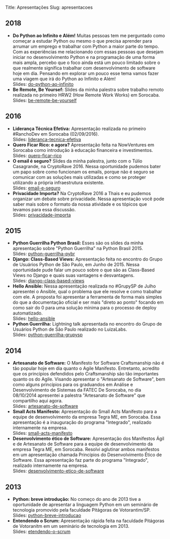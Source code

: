 Title: Apresentações
Slug: apresentacoes


## 2018
* **Do Python ao Infinito e Além!** Muitas pessoas tem me perguntado como
  começar a estudar Python ou mesmo o que precisa aprender para arrumar um
  emprego e trabalhar com Python a maior parte do tempo. Com as experiências me
  relacionando com essas pessoas que desejam iniciar no desenvolvimento Python e
  na programação de uma forma mais ampla, percebo que o foco ainda está um pouco
  limitado sobre o que realmente significa trabalhar com desenvolvimento de
  software hoje em dia. Pensando em explorar um pouco esse tema vamos fazer uma
  viagem que irá do Python ao Infinito e Além!  
  Slides: [do-python-ao-infinito](https://speakerdeck.com/cacarrara/do-python-ao-infinito-e-alem)  
* **Be Remote, Be Yoursef:** Slides da minha palestra sobre trabalho remoto
  realizada no primeiro HRW2 (How Remote Work Works) em Sorocaba.  
  Slides: [be-remote-be-yourself](https://speakerdeck.com/cacarrara/be-remote-be-yourself)  
## 2016
* **Liderança Técnica Efetiva:** Apresentação realizada no primeiro #RanchoDev
  em Sorocaba (02/09/2016).  
  Slides: [lideranca-tecnica-efetiva](https://speakerdeck.com/cacarrara/lideranca-tecnica-efetiva)  
* **Quero Ficar Rico: e agora?** Apresentação feita na NowVentures em Sorocaba
  como introdução à educação financeira e investimentos.  
  Slides: [quero-ficar-rico](https://speakerdeck.com/cacarrara/quero-ficar-rico-e-agora)
* **O email é seguro?** Slides da minha palestra, junto com o Túlio Casagrande,
  na CryptoRave 2016. Nessa oportunidade pudemos bater um papo sobre como
  funcionam os emails, porque não é seguro se comunicar com as soluções mais
  utilizadas e como se proteger utilizando a própria infraestrutura existente.  
  Slides: [email-e-seguro](https://speakerdeck.com/cacarrara/email-e-seguro)  
* **Privacidade Importa?** Na CryptoRave 2016 a Thais e eu pudemos organizar um
  debate sobre privacidade. Nessa apresentação você pode saber mais sobre o
  formato da nossa atividade e os tópicos que levamos para essa discussão.  
  Slides: [privacidade-importa](https://speakerdeck.com/cacarrara/privacidade-importa)  
## 2015
* **Python Guerrilha Python Brasil:** Esses são os slides da minha apresentação
  sobre "Python Guerrilha" na Python Brasil 2015.  
  Slides: [python-guerrilha-pybr](https://speakerdeck.com/cacarrara/python-guerrilha-python-brasil-2015)  
* **Django: Class-Based Views:** Apresentação feita no encontro do Grupo de
  Usuários Python de São Paulo, em Junho de 2015. Nessa oportunidade pude falar
  um pouco sobre o que são as Class-Based Views no Django e quais suas vantagens
  e desvantagens.  
  Slides: [django-class-based-views](https://speakerdeck.com/cacarrara/django-class-based-views)  
* **Hello Ansible:** Nessa apresentação realizada no #GrupySP de Julho
  apresentei o Ansible, qual o problema que ele resolve e como trabalhar com
  ele. A proposta foi apresentar a ferramenta de forma mais simples do que a
  documentação oficial e ser mais "direto ao ponto" focando em como sair do 0
  para uma solução mínima para o processo de deploy automatizado.  
  Slides: [hello-ansible](https://speakerdeck.com/cacarrara/hello-ansible-vamos-dar-os-primeiros-passos)  
* **Python Guerrilha:** Lightning talk apresentada no encontro do Grupo de
  Usuários Python de São Paulo realizado no LuizaLabs.  
  Slides: [python-guerrilha-grupysp](https://speakerdeck.com/cacarrara/python-guerrilha-levando-alegria-para-ambientes-burocraticos)  
## 2014
* **Artesanato de Software:** O Manifesto for Software Craftsmanship não é tão
  popular hoje em dia quanto o Agile Manifesto. Entretanto, acredito que os
  princípios defendidos pelo Craftsmanship são tão importantes quanto os do
  Agile. Visando apresentar o "Artesanato de Software", bem como alguns
  princípios para os graduandos em Análise e Desenvolvimento de Sistemas da
  FATEC De Sorocaba, no dia 08/10/2014 apresentei a palestra "Artesanato de
  Software" que compartilho aqui agora.  
  Slides: [artesanato-de-software](https://speakerdeck.com/cacarrara/artesanato-de-software-fatec-sorocaba)  
* **Small Acts Manifesto:** Apresentação do Small Acts Manifesto para a equipe
  de desenvolvimento da empresa Tegra ME, em Sorocaba. Essa apresentação é a
  inauguração do programa "Integrado", realizado internamente na empresa.  
  Slides: [small-acts-manifesto](https://speakerdeck.com/cacarrara/small-acts-manifesto)  
* **Desenvolvimento ético de Software:** Apresentação dos Manifestos Ágil e de
  Artesanato de Software para a equipe de desenvolvimento da empresa Tegra ME,
  em Sorocaba. Resolvi aglutinar ambos manifestos em um apresentação chamada
  Princípios do Desenvolvimento Ético de Software. Essa apresentação faz parte
  do programa "Integrado", realizado internamente na empresa.  
  Slides: [desenvolvimento-etico-de-software](https://speakerdeck.com/cacarrara/desenvolvimento-etico-de-software)  
## 2013
* **Python: breve introdução:** No começo do ano de 2013 tive a oportunidade de
  apresentar a linguagem Python em um seminário de tecnologia promovido pela
  faculdade Pitágoras de Votorantim/SP.  
  Slides: [python-breve-introducao](https://speakerdeck.com/cacarrara/python-breve-introducao)  
* **Entendendo o Scrum:** Apresentação rápida feita na faculdade Pitágoras de
  Votoranitm em um seminário de tecnologia em 2013.  
  Slides: [etendendo-o-scrum](https://speakerdeck.com/cacarrara/entendendo-o-scrum)  
